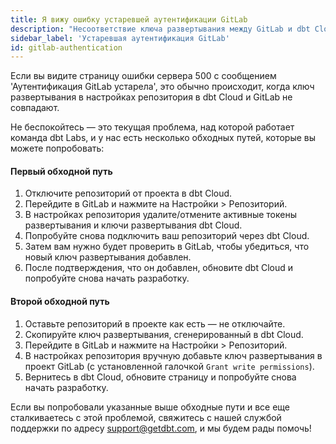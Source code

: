 ```yaml
---
title: Я вижу ошибку устаревшей аутентификации GitLab
description: "Несоответствие ключа развертывания между GitLab и dbt Cloud"
sidebar_label: 'Устаревшая аутентификация GitLab'
id: gitlab-authentication
---
```


Если вы видите страницу ошибки сервера 500 с сообщением 'Аутентификация GitLab устарела', это обычно происходит, когда ключ развертывания в настройках репозитория в dbt Cloud и GitLab не совпадают.

Не беспокойтесь — это текущая проблема, над которой работает команда dbt Labs, и у нас есть несколько обходных путей, которые вы можете попробовать:

#### Первый обходной путь

1. Отключите репозиторий от проекта в dbt Cloud.
2. Перейдите в GitLab и нажмите на Настройки > Репозиторий.
3. В настройках репозитория удалите/отмените активные токены развертывания и ключи развертывания dbt Cloud.
4. Попробуйте снова подключить ваш репозиторий через dbt Cloud.
5. Затем вам нужно будет проверить в GitLab, чтобы убедиться, что новый ключ развертывания добавлен.
6. После подтверждения, что он добавлен, обновите dbt Cloud и попробуйте снова начать разработку.

#### Второй обходной путь

1. Оставьте репозиторий в проекте как есть — не отключайте.
2. Скопируйте ключ развертывания, сгенерированный в dbt Cloud.
3. Перейдите в GitLab и нажмите на Настройки > Репозиторий.
4. В настройках репозитория вручную добавьте ключ развертывания в проект GitLab (с установленной галочкой `Grant write permissions`).
5. Вернитесь в dbt Cloud, обновите страницу и попробуйте снова начать разработку.

Если вы попробовали указанные выше обходные пути и все еще сталкиваетесь с этой проблемой, свяжитесь с нашей службой поддержки по адресу support@getdbt.com, и мы будем рады помочь!